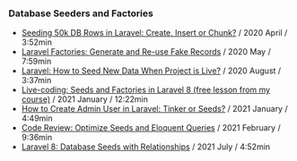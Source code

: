### Database Seeders and Factories

- [Seeding 50k DB Rows in Laravel: Create, Insert or Chunk?](https://www.youtube.com/watch?v=sAjLREMr-9k) / 2020 April / 3:52min
- [Laravel Factories: Generate and Re-use Fake Records](https://www.youtube.com/watch?v=MHBDUJ51Pqs) / 2020 May / 7:59min
- [Laravel: How to Seed New Data When Project is Live?](https://www.youtube.com/watch?v=2wZo54IjtKU) / 2020 August / 3:37min
- [Live-coding: Seeds and Factories in Laravel 8 (free lesson from my course)](https://www.youtube.com/watch?v=qeT0pJJ_GOs) / 2021 January / 12:22min
- [How to Create Admin User in Laravel: Tinker or Seeds?](https://www.youtube.com/watch?v=k9yfGtk1ad4) / 2021 January / 4:49min
- [Code Review: Optimize Seeds and Eloquent Queries](https://www.youtube.com/watch?v=pJe1OUDCOmY) / 2021 February / 9:36min
- [Laravel 8: Database Seeds with Relationships](https://www.youtube.com/watch?v=nUKfqqCjA2I) / 2021 July / 4:52min
